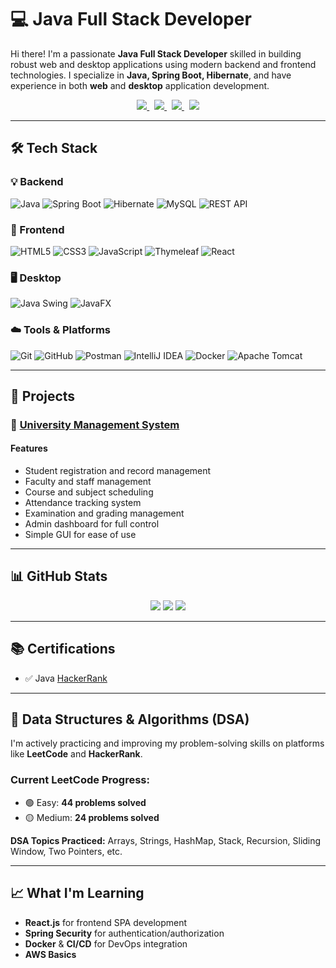 # 💻 Java Full Stack Developer

Hi there! I'm a passionate **Java Full Stack Developer** skilled in building robust web and desktop applications using modern backend and frontend technologies. I specialize in **Java, Spring Boot, Hibernate**, and have experience in both **web** and **desktop** application development.

<p align="center">
  <a href="https://www.linkedin.com/in/aamir-837-ali/">
    <img src="https://img.shields.io/badge/LinkedIn-%230077B5.svg?logo=linkedin&logoColor=white" />
  </a>
  &nbsp;
  <a href="https://leetcode.com/u/Aamir-Ali/">
    <img src="https://img.shields.io/badge/LeetCode-FFA116?style=flat&logo=LeetCode&logoColor=black" />
  </a>
  &nbsp;
  <a href="https://t.me/Aamir8383">
    <img src="https://img.shields.io/badge/Telegram-2CA5E0?&logo=telegram&logoColor=white" />
  </a>
  &nbsp;
  <a href="mailto:mdaamir94790@gmail.com">
    <img src="https://img.shields.io/badge/Email-D14836?logo=gmail&logoColor=white" />
  </a>
</p>


---

## 🛠️ Tech Stack

### 💡 Backend  
![Java](https://img.shields.io/badge/Java-ED8B00?style=for-the-badge&logo=openjdk&logoColor=white) ![Spring Boot](https://img.shields.io/badge/Spring_Boot-6DB33F?style=for-the-badge&logo=spring-boot&logoColor=white) ![Hibernate](https://img.shields.io/badge/Hibernate-59666C?style=for-the-badge&logo=hibernate&logoColor=white) ![MySQL](https://img.shields.io/badge/MySQL-00758F?style=for-the-badge&logo=mysql&logoColor=white) ![REST API](https://img.shields.io/badge/REST-API-blue?style=for-the-badge)

### 🎨 Frontend  
![HTML5](https://img.shields.io/badge/HTML5-E34F26?style=for-the-badge&logo=html5&logoColor=white) ![CSS3](https://img.shields.io/badge/CSS3-1572B6?style=for-the-badge&logo=css3&logoColor=white) ![JavaScript](https://img.shields.io/badge/JavaScript-F7DF1E?style=for-the-badge&logo=javascript&logoColor=black) ![Thymeleaf](https://img.shields.io/badge/Thymeleaf-005F0F?style=for-the-badge&logo=thymeleaf&logoColor=white) ![React](https://img.shields.io/badge/React-20232A?style=for-the-badge&logo=react&logoColor=61DAFB)

### 🖥️ Desktop  
![Java Swing](https://img.shields.io/badge/Java_Swing-A8B9CC?style=for-the-badge&logo=java&logoColor=black) ![JavaFX](https://img.shields.io/badge/JavaFX-007396?style=for-the-badge&logo=openjdk&logoColor=white)

### ☁️ Tools & Platforms  
![Git](https://img.shields.io/badge/Git-F05032?style=for-the-badge&logo=git&logoColor=white) ![GitHub](https://img.shields.io/badge/GitHub-181717?style=for-the-badge&logo=github&logoColor=white) ![Postman](https://img.shields.io/badge/Postman-FF6C37?style=for-the-badge&logo=postman&logoColor=white)
![IntelliJ IDEA](https://img.shields.io/badge/IntelliJ_IDEA-000000?style=for-the-badge&logo=intellij-idea&logoColor=white) ![Docker](https://img.shields.io/badge/Docker-2496ED?style=for-the-badge&logo=docker&logoColor=white) ![Apache Tomcat](https://img.shields.io/badge/Tomcat-F8DC75?style=for-the-badge&logo=apachetomcat&logoColor=black)

---

## 📁 Projects

### 🔹 [University Management System](https://github.com/Aamir8390/University-Management-System)
#### Features

- Student registration and record management
- Faculty and staff management
- Course and subject scheduling
- Attendance tracking system
- Examination and grading management
- Admin dashboard for full control
- Simple GUI for ease of use

---

## 📊 GitHub Stats

<p align="center">
  <img src="https://github-readme-activity-graph.vercel.app/graph?username=Aamir8390&theme=react-dark&area=true&hide_border=true" />

  <img src="https://github-readme-stats.vercel.app/api?username=Aamir8390&show_icons=true&theme=tokyonight&hide_border=true&count_private=true" />

  <img src="https://github-readme-stats.vercel.app/api/top-langs/?username=Aamir8390&layout=pie&theme=radical&hide_border=true" />

</p>

---

## 📚 Certifications
- ✅ Java [HackerRank](https://www.hackerrank.com/certificates/iframe/564d3b1d2126)

---

## 🧠 Data Structures & Algorithms (DSA)

I'm actively practicing and improving my problem-solving skills on platforms like **LeetCode** and **HackerRank**.

### Current LeetCode Progress:
- 🟢 Easy: **44 problems solved**
- 🟡 Medium: **24 problems solved**

**DSA Topics Practiced:** Arrays, Strings, HashMap, Stack, Recursion, Sliding Window, Two Pointers, etc.

---

## 📈 What I'm Learning
- **React.js** for frontend SPA development
- **Spring Security** for authentication/authorization
- **Docker** & **CI/CD** for DevOps integration
- **AWS Basics**
